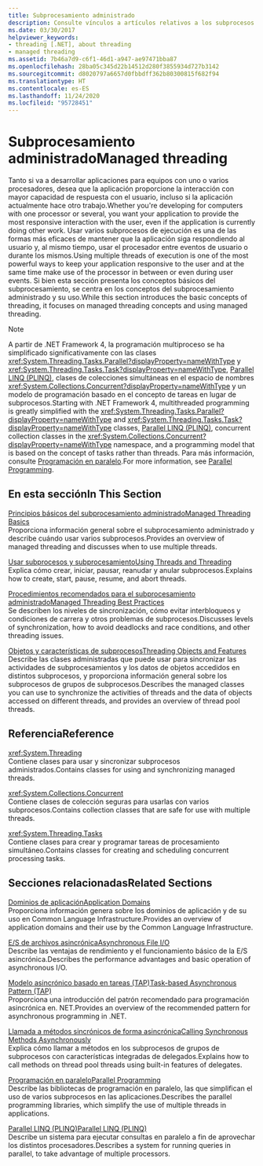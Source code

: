 ```yaml
---
title: Subprocesamiento administrado
description: Consulte vínculos a artículos relativos a los subprocesos administrados en .NET, con los aspectos básicos, los procedimientos recomendados, las características y los objetos de los subprocesos, otras páginas de referencia y mucho más.
ms.date: 03/30/2017
helpviewer_keywords:
- threading [.NET], about threading
- managed threading
ms.assetid: 7b46a7d9-c6f1-46d1-a947-ae97471bba87
ms.openlocfilehash: 28ba05c345d22b14512d280f3855934d727b3142
ms.sourcegitcommit: d8020797a6657d0fbbdff362b80300815f682f94
ms.translationtype: HT
ms.contentlocale: es-ES
ms.lasthandoff: 11/24/2020
ms.locfileid: "95728451"
---
```

# <a name="managed-threading"></a><span data-ttu-id="0ea01-103">Subprocesamiento administrado</span><span class="sxs-lookup"><span data-stu-id="0ea01-103">Managed threading</span></span>

<span data-ttu-id="0ea01-104">Tanto si va a desarrollar aplicaciones para equipos con uno o varios procesadores, desea que la aplicación proporcione la interacción con mayor capacidad de respuesta con el usuario, incluso si la aplicación actualmente hace otro trabajo.</span><span class="sxs-lookup"><span data-stu-id="0ea01-104">Whether you're developing for computers with one processor or several, you want your application to provide the most responsive interaction with the user, even if the application is currently doing other work.</span></span> <span data-ttu-id="0ea01-105">Usar varios subprocesos de ejecución es una de las formas más eficaces de mantener que la aplicación siga respondiendo al usuario y, al mismo tiempo, usar el procesador entre eventos de usuario o durante los mismos.</span><span class="sxs-lookup"><span data-stu-id="0ea01-105">Using multiple threads of execution is one of the most powerful ways to keep your application responsive to the user and at the same time make use of the processor in between or even during user events.</span></span> <span data-ttu-id="0ea01-106">Si bien esta sección presenta los conceptos básicos del subprocesamiento, se centra en los conceptos del subprocesamiento administrado y su uso.</span><span class="sxs-lookup"><span data-stu-id="0ea01-106">While this section introduces the basic concepts of threading, it focuses on managed threading concepts and using managed threading.</span></span>  
  
> [!NOTE]
> <span data-ttu-id="0ea01-107">A partir de .NET Framework 4, la programación multiproceso se ha simplificado significativamente con las clases <xref:System.Threading.Tasks.Parallel?displayProperty=nameWithType> y <xref:System.Threading.Tasks.Task?displayProperty=nameWithType>, [Parallel LINQ (PLINQ)](../parallel-programming/introduction-to-plinq.md), clases de colecciones simultáneas en el espacio de nombres <xref:System.Collections.Concurrent?displayProperty=nameWithType> y un modelo de programación basado en el concepto de tareas en lugar de subprocesos.</span><span class="sxs-lookup"><span data-stu-id="0ea01-107">Starting with .NET Framework 4, multithreaded programming is greatly simplified with the <xref:System.Threading.Tasks.Parallel?displayProperty=nameWithType> and <xref:System.Threading.Tasks.Task?displayProperty=nameWithType> classes, [Parallel LINQ (PLINQ)](../parallel-programming/introduction-to-plinq.md), concurrent collection classes in the <xref:System.Collections.Concurrent?displayProperty=nameWithType> namespace, and a programming model that is based on the concept of tasks rather than threads.</span></span> <span data-ttu-id="0ea01-108">Para más información, consulte [Programación en paralelo](../parallel-programming/index.md).</span><span class="sxs-lookup"><span data-stu-id="0ea01-108">For more information, see [Parallel Programming](../parallel-programming/index.md).</span></span>  
  
## <a name="in-this-section"></a><span data-ttu-id="0ea01-109">En esta sección</span><span class="sxs-lookup"><span data-stu-id="0ea01-109">In This Section</span></span>  

 [<span data-ttu-id="0ea01-110">Principios básicos del subprocesamiento administrado</span><span class="sxs-lookup"><span data-stu-id="0ea01-110">Managed Threading Basics</span></span>](managed-threading-basics.md)  
 <span data-ttu-id="0ea01-111">Proporciona información general sobre el subprocesamiento administrado y describe cuándo usar varios subprocesos.</span><span class="sxs-lookup"><span data-stu-id="0ea01-111">Provides an overview of managed threading and discusses when to use multiple threads.</span></span>  
  
 [<span data-ttu-id="0ea01-112">Usar subprocesos y subprocesamiento</span><span class="sxs-lookup"><span data-stu-id="0ea01-112">Using Threads and Threading</span></span>](using-threads-and-threading.md)  
 <span data-ttu-id="0ea01-113">Explica cómo crear, iniciar, pausar, reanudar y anular subprocesos.</span><span class="sxs-lookup"><span data-stu-id="0ea01-113">Explains how to create, start, pause, resume, and abort threads.</span></span>  
  
 [<span data-ttu-id="0ea01-114">Procedimientos recomendados para el subprocesamiento administrado</span><span class="sxs-lookup"><span data-stu-id="0ea01-114">Managed Threading Best Practices</span></span>](managed-threading-best-practices.md)  
 <span data-ttu-id="0ea01-115">Se describen los niveles de sincronización, cómo evitar interbloqueos y condiciones de carrera y otros problemas de subprocesos.</span><span class="sxs-lookup"><span data-stu-id="0ea01-115">Discusses levels of synchronization, how to avoid deadlocks and race conditions, and other threading issues.</span></span>  
  
 [<span data-ttu-id="0ea01-116">Objetos y características de subprocesos</span><span class="sxs-lookup"><span data-stu-id="0ea01-116">Threading Objects and Features</span></span>](threading-objects-and-features.md)  
 <span data-ttu-id="0ea01-117">Describe las clases administradas que puede usar para sincronizar las actividades de subprocesamientos y los datos de objetos accedidos en distintos subprocesos, y proporciona información general sobre los subprocesos de grupos de subprocesos.</span><span class="sxs-lookup"><span data-stu-id="0ea01-117">Describes the managed classes you can use to synchronize the activities of threads and the data of objects accessed on different threads, and provides an overview of thread pool threads.</span></span>  
  
## <a name="reference"></a><span data-ttu-id="0ea01-118">Referencia</span><span class="sxs-lookup"><span data-stu-id="0ea01-118">Reference</span></span>  

 <xref:System.Threading>  
 <span data-ttu-id="0ea01-119">Contiene clases para usar y sincronizar subprocesos administrados.</span><span class="sxs-lookup"><span data-stu-id="0ea01-119">Contains classes for using and synchronizing managed threads.</span></span>  
  
 <xref:System.Collections.Concurrent>  
 <span data-ttu-id="0ea01-120">Contiene clases de colección seguras para usarlas con varios subprocesos.</span><span class="sxs-lookup"><span data-stu-id="0ea01-120">Contains collection classes that are safe for use with multiple threads.</span></span>  
  
 <xref:System.Threading.Tasks>  
 <span data-ttu-id="0ea01-121">Contiene clases para crear y programar tareas de procesamiento simultáneo.</span><span class="sxs-lookup"><span data-stu-id="0ea01-121">Contains classes for creating and scheduling concurrent processing tasks.</span></span>  
  
## <a name="related-sections"></a><span data-ttu-id="0ea01-122">Secciones relacionadas</span><span class="sxs-lookup"><span data-stu-id="0ea01-122">Related Sections</span></span>  

 [<span data-ttu-id="0ea01-123">Dominios de aplicación</span><span class="sxs-lookup"><span data-stu-id="0ea01-123">Application Domains</span></span>](../../framework/app-domains/application-domains.md)  
 <span data-ttu-id="0ea01-124">Proporciona información genera sobre los dominios de aplicación y de su uso en Common Language Infrastructure.</span><span class="sxs-lookup"><span data-stu-id="0ea01-124">Provides an overview of application domains and their use by the Common Language Infrastructure.</span></span>  
  
 [<span data-ttu-id="0ea01-125">E/S de archivos asincrónica</span><span class="sxs-lookup"><span data-stu-id="0ea01-125">Asynchronous File I/O</span></span>](../io/asynchronous-file-i-o.md)  
 <span data-ttu-id="0ea01-126">Describe las ventajas de rendimiento y el funcionamiento básico de la E/S asincrónica.</span><span class="sxs-lookup"><span data-stu-id="0ea01-126">Describes the performance advantages and basic operation of asynchronous I/O.</span></span>  
  
 [<span data-ttu-id="0ea01-127">Modelo asincrónico basado en tareas (TAP)</span><span class="sxs-lookup"><span data-stu-id="0ea01-127">Task-based Asynchronous Pattern (TAP)</span></span>](../asynchronous-programming-patterns/task-based-asynchronous-pattern-tap.md)  
 <span data-ttu-id="0ea01-128">Proporciona una introducción del patrón recomendado para programación asincrónica en. NET.</span><span class="sxs-lookup"><span data-stu-id="0ea01-128">Provides an overview of the recommended pattern for asynchronous programming in .NET.</span></span>  
  
 [<span data-ttu-id="0ea01-129">Llamada a métodos sincrónicos de forma asincrónica</span><span class="sxs-lookup"><span data-stu-id="0ea01-129">Calling Synchronous Methods Asynchronously</span></span>](../asynchronous-programming-patterns/calling-synchronous-methods-asynchronously.md)  
 <span data-ttu-id="0ea01-130">Explica cómo llamar a métodos en los subprocesos de grupos de subprocesos con características integradas de delegados.</span><span class="sxs-lookup"><span data-stu-id="0ea01-130">Explains how to call methods on thread pool threads using built-in features of delegates.</span></span>  
  
 [<span data-ttu-id="0ea01-131">Programación en paralelo</span><span class="sxs-lookup"><span data-stu-id="0ea01-131">Parallel Programming</span></span>](../parallel-programming/index.md)  
 <span data-ttu-id="0ea01-132">Describe las bibliotecas de programación en paralelo, las que simplifican el uso de varios subprocesos en las aplicaciones.</span><span class="sxs-lookup"><span data-stu-id="0ea01-132">Describes the parallel programming libraries, which simplify the use of multiple threads in applications.</span></span>  
  
 [<span data-ttu-id="0ea01-133">Parallel LINQ (PLINQ)</span><span class="sxs-lookup"><span data-stu-id="0ea01-133">Parallel LINQ (PLINQ)</span></span>](../parallel-programming/introduction-to-plinq.md)  
 <span data-ttu-id="0ea01-134">Describe un sistema para ejecutar consultas en paralelo a fin de aprovechar los distintos procesadores.</span><span class="sxs-lookup"><span data-stu-id="0ea01-134">Describes a system for running queries in parallel, to take advantage of multiple processors.</span></span>
